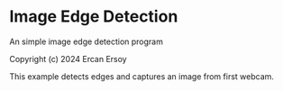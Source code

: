 # Image Edge Detection

An simple image edge detection program

Copyright (c) 2024 Ercan Ersoy

This example detects edges and captures an image from first webcam.
